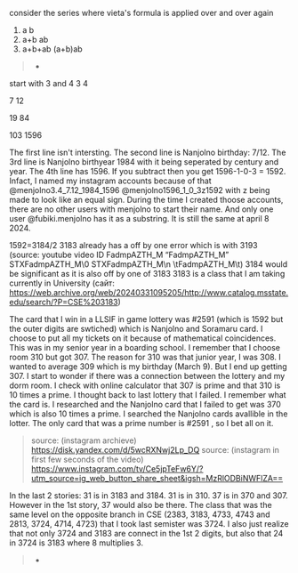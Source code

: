 consider the series where vieta's formula is applied over and over again
1) a b
3) a+b ab
5) a+b+ab (a+b)ab

>-
start with 3 and 4
 3 4

 7 12
 
 19 84
 
 103 1596

The first line isn't intersting. The second line is Nanjolno birthday: 7/12. The 3rd line is Nanjolno birthyear 1984 with it being seperated by century and year. The 4th line has 1596. 
If you subtract then you get 1596-1-0-3 = 1592. Infact, I named my instagram accounts because of that @menjolno3.4_7.12_1984_1596 @menjolno1596_1_0_3z1592 with z being made to look like an equal sign.
During the time I created thoose accounts, there are no other users with menjolno to start their name. And only one user @fubiki.menjolno has it as a substring. It is still the same at april 8 2024.

1592=3184/2
3183 already has a off by one error which is with 3193 (source: youtube video ID FadmpAZTH_M “FadmpAZTH_M”  STXFadmpAZTH_M\0 STXFadmpAZTH_M\n \tFadmpAZTH_M\t)
3184 would be significant as it is also off by one of 3183
3183 is a class that I am taking currently in University (сайт: https://web.archive.org/web/20240331095205/http://www.catalog.msstate.edu/search/?P=CSE%203183)


The card that I win in a LLSIF in game lottery was #2591 (which is 1592 but the outer digits are swtiched) which is Nanjolno and Soramaru card. 
I choose to put all my tickets on it because of mathematical coincidences.
This was in my senior year in a boarding school. I remember that I choose room 310 but got 307. The reason for 310 was that junior year, I was 308. 
I wanted to average 309 which is my birthday (March 9). But I end up getting 307. I start to wonder if there was a connection between the lottery and my dorm room.
I check with online calculator that 307 is prime and that 310 is 10 times a prime. I thought back to last lottery that I failed. I remember what the card is.
I researched and the Nanjolno card that I failed to get was 370 which is also 10 times a prime. I searched the Nanjolno cards avallible in the lotter.
The only card that was a prime number is #2591 , so I bet all on it.
>source: (instagram archieve) https://disk.yandex.com/d/5wcRXNwj2Lp_DQ
>source: (instagram in first few seconds of the video) https://www.instagram.com/tv/Ce5jpTeFw6Y/?utm_source=ig_web_button_share_sheet&igsh=MzRlODBiNWFlZA==

In the last 2 stories: 
31 is in 3183 and 3184. 
31 is in 310. 37 is in 370 and 307. 
However in the 1st story, 37 would also be there. The class that was the same level on the opposite branch in CSE (2383, 3183, 4733, 4743  and  2813, 3724, 4714, 4723) that I took last semister was 3724.
I also just realize that not only 3724 and 3183 are connect in the 1st 2 digits, but also that 24 in 3724 is 3183 where 8 multiplies 3. 
>-
